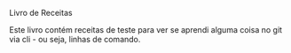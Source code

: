 Livro de Receitas

Este livro contém receitas de teste para ver se aprendi alguma coisa no git via cli - ou seja, linhas de comando.
